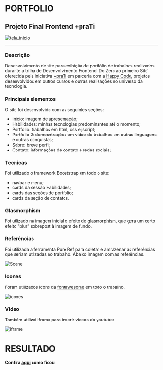 # PORTFOLIO
## Projeto Final Frontend +praTi


![tela_inicio](https://user-images.githubusercontent.com/110631380/221247055-0c3ec2d8-7d89-4ef0-ac5b-593abcc1d91c.jpg)

<hr>

### Descrição

Desenvolvimento de site para exibição de portfólio de trabalhos realizados durante a trilha de Desenvolvimento Frontend 'Do Zero ao primeiro Site' oferecida pela iniciativa <a href="https://www.maisprati.com.br/">+praTi</a> em parceria com a <a href="https://www.vemserhappy.com.br/">Happy Code</a>, projetos desenvolvidos em outros cursos e outras realizações no universo da tecnologia.

### Principais elementos

O site foi desenvolvido com as seguintes seções:

* Inicio: imagem de apresentação;
* Habilidades: minhas tecnologias predominantes até o momento;
* Portfolio: trabalhos em html, css e jscript;
* Portfolio 2: demosntrações em video de trabalhos em outras linguagens e outras conquistas;
* Sobre: breve perfil;
* Contato: informações de contato e redes sociais;

### Tecnicas

Foi utilizado o framework Booststrap em todo o site:

* navbar e menu;
* cards da sessão Habilidades;
* cards das seções de portfolio;
* cards da seção de contatos.

### Glasmorphism

Foi utlizado na imagem inicial o efeito de <a href="https://css.glass/">glasmorphism</a>, que gera um certo efeito "blur" sobrepost à imagem de fundo.

### Referências

Foi utilizada a ferramenta Pure Ref para coletar e amrazenar as referências que seriam utilzadas no trabalho. Abaixo imagem com as referências. 

![Scene](https://user-images.githubusercontent.com/110631380/221255285-64c32de1-6652-4d73-9da4-c8414c6c460f.png)

### Icones

Foram utilizados icons da <a href="https://fontawesome.com/">fontawesome</a> em todo o trabalho.

![icones](https://user-images.githubusercontent.com/110631380/221256559-8d546052-ed78-4e1d-a9d3-af0c8089f5e0.jpg)

### Video

Também utilizei iframe para inserir videos do youtube:

![iframe](https://user-images.githubusercontent.com/110631380/221257215-3d9073c3-6583-4897-bacc-b56613e997f8.jpg)

# RESULTADO

#### Confira <a href="https://portfolio-lmparedes.netlify.app/">aqui</a> como ficou
